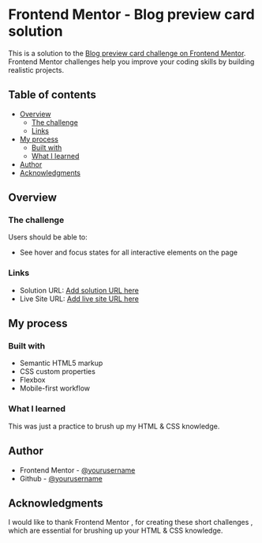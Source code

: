 # Frontend Mentor - Blog preview card solution

This is a solution to the [Blog preview card challenge on Frontend Mentor](https://www.frontendmentor.io/challenges/blog-preview-card-ckPaj01IcS). Frontend Mentor challenges help you improve your coding skills by building realistic projects. 

## Table of contents

- [Overview](#overview)
  - [The challenge](#the-challenge)
  - [Links](#links)
- [My process](#my-process)
  - [Built with](#built-with)
  - [What I learned](#what-i-learned)
- [Author](#author)
- [Acknowledgments](#acknowledgments)


## Overview

### The challenge

Users should be able to:

- See hover and focus states for all interactive elements on the page



### Links

- Solution URL: [Add solution URL here](https://github.com/IllusiveCoder1101/blog-preview-card-main)
- Live Site URL: [Add live site URL here](https://blog-preview-card-fmentor.netlify.app/)

## My process

### Built with

- Semantic HTML5 markup
- CSS custom properties
- Flexbox
- Mobile-first workflow


### What I learned

This was just a practice to brush up my HTML & CSS knowledge.

## Author


- Frontend Mentor - [@yourusername](https://www.frontendmentor.io/profile/yourusername)
- Github - [@yourusername](https://www.twitter.com/yourusername)



## Acknowledgments

I would like to thank Frontend Mentor , for creating these short challenges , which are essential for brushing up your HTML & CSS knowledge.

